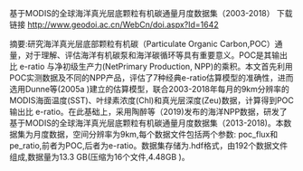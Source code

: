 基于MODIS的全球海洋真光层底颗粒有机碳通量月度数据集（2003-2018）
下载链接
http://www.geodoi.ac.cn/WebCn/doi.aspx?Id=1642

摘要:研究海洋真光层底部颗粒有机碳（Particulate Organic Carbon,POC）通量，对于理解、评估海洋有机碳泵和海洋碳循环等具有重要意义。POC是其输出比 e-ratio 与净初级生产力(NetPrimary Production, NPP)的乘积。本文首先利用POC实测数据及不同的NPP产品，评估了7种经典e-ratio估算模型的准确性，进而选用Dunne等(2005a )建立的估算模型，联合2003-2018年每月的9km分辨率的MODIS海面温度(SST)、叶绿素浓度(Chl)和真光层深度(Zeu)数据，计算得到POC输出比 e-ratio。在此基础上，采用陶醉等（2019)发布的海洋NPP数据，研发了基于MODIS的全球海洋真光层底颗粒有机碳通量月度数据集（2013-2018)。本数据集为月度数据，空间分辨率为9km,每个数据文件包括两个参数: poc_flux和 pe_ratio,前者为POC,后者为e-ratio。数据集存储为.hdf格式，由192个数据文件组成,数据量为13.3 GB(压缩为16个文件,4.48GB )。
